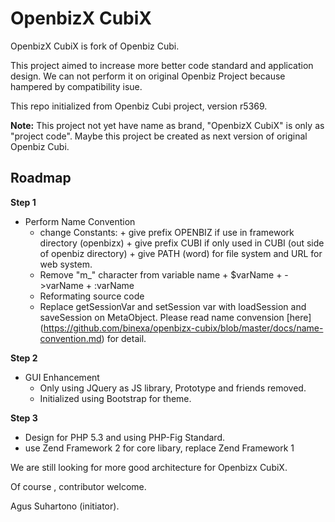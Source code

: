 OpenbizX CubiX
==============

OpenbizX CubiX is fork of Openbiz Cubi.

This project aimed to increase more better code standard and application design. 
We can not perform it on original Openbiz Project because hampered by compatibility isue.

This repo initialized from Openbiz Cubi project, version r5369.

**Note:**
This project not yet have name as brand, "OpenbizX CubiX" is only as "project code". 
Maybe this project be created as next version of original Openbiz Cubi.

Roadmap
-------

**Step 1**
* Perform Name Convention
  - change Constants:
        + give prefix OPENBIZ if use in framework directory (openbizx)
        + give prefix CUBI if only used in CUBI (out side of openbiz directory)
        + give PATH (word) for file system and URL for web system.
  - Remove "m_" character from variable name
        + $varName
        + ->varName
        + :varName
  - Reformating source code
  - Replace getSessionVar and setSession var with loadSession and saveSession on MetaObject.
    Please read name convension [here] (https://github.com/binexa/openbizx-cubix/blob/master/docs/name-convention.md)  for detail.

**Step 2**
* GUI Enhancement
  - Only using JQuery as JS library, Prototype and friends removed.
  - Initialized using Bootstrap for theme.

**Step 3**
* Design for PHP 5.3 and using PHP-Fig Standard.
* use Zend Framework 2 for core libary, replace Zend Framework 1



We are still looking for more good architecture for Openbizx CubiX.

Of course , contributor welcome.


Agus Suhartono (initiator).
